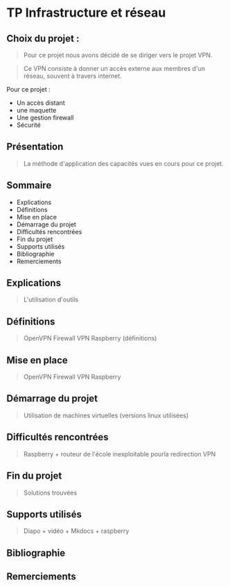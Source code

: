 # TP Infrastructure et réseau 
 ## Choix du projet :

> Pour ce projet nous avons décidé de se diriger vers le projet VPN.

> Ce VPN consiste à donner un accès externe aux membres d'un réseau, souvent à travers internet.

Pour ce projet :

* Un accès distant 
* une maquette 
* Une gestion firewall
* Sécurité 

## Présentation
> La méthode d'application des capacités vues en cours pour ce projet.

## Sommaire
* Explications
* Définitions
* Mise en place
* Démarrage du projet 
* Difficultés rencontrées
* Fin du projet
* Supports utilisés
* Bibliographie
* Remerciements


## Explications

> L'utilisation d'outils

## Définitions

> OpenVPN Firewall VPN Raspberry (définitions)

## Mise en place

> OpenVPN Firewall VPN Raspberry 


## Démarrage du projet 

> Utilisation de machines virtuelles (versions linux utilisées)

## Difficultés rencontrées

> Raspberry + routeur de l'école inexploitable pourla redirection VPN

## Fin du projet 

> Solutions trouvées 

## Supports utilisés

> Diapo + vidéo + Mkdocs + raspberry

## Bibliographie

## Remerciements
